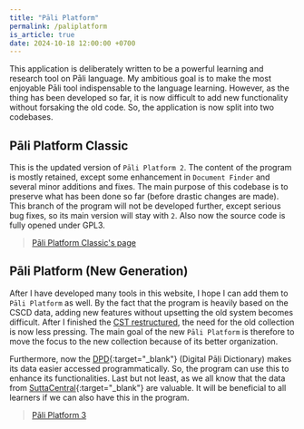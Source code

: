 ```yaml
---
title: "Pāli Platform"
permalink: /paliplatform
is_article: true
date: 2024-10-18 12:00:00 +0700
---
```


This application is deliberately written to be a powerful learning and research tool on Pāli language. My ambitious goal is to make the most enjoyable Pāli tool indispensable to the language learning. However, as the thing has been developed so far, it is now difficult to add new functionality without forsaking the old code. So, the application is now split into two codebases.

## Pāli Platform Classic

This is the updated version of `Pāli Platform 2`. The content of the program is mostly retained, except some enhancement in `Document Finder` and several minor additions and fixes. The main purpose of this codebase is to preserve what has been done so far (before drastic changes are made). This branch of the program will not be developed further, except serious bug fixes, so its main version will stay with `2`. Also now the source code is fully opened under GPL3.

> [Pāli Platform Classic's page](/ppclassic)


## Pāli Platform (New Generation)

After I have developed many tools in this website, I hope I can add them to `Pāli Platform` as well. By the fact that the program is heavily based on the CSCD data, adding new features without upsetting the old system becomes difficult. After I finished the [CST restructured](/cstpage), the need for the old collection is now less pressing. The main goal of the new `Pāli Platform` is therefore to move the focus to the new collection because of its better organization.

Furthermore, now the [DPD](https://digitalpalidictionary.github.io/){:target="\_blank"} (Digital Pāḷi Dictionary) makes its data easier accessed programmatically. So, the program can use this to enhance its functionalities. Last but not least, as we all know that the data from [SuttaCentral](https://suttacentral.net/){:target="\_blank"} are valuable. It will be beneficial to all learners if we can also have this in the program.

> [Pāli Platform 3](/platform3)

